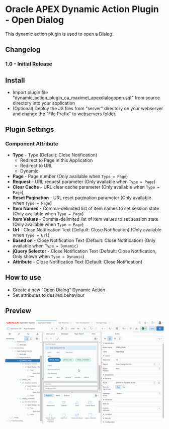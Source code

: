 # Oracle APEX Dynamic Action Plugin - Open Dialog
This dynamic action plugin is used to open a Dialog.

## Changelog
### 1.0 - Initial Release

## Install
- Import plugin file "dynamic_action_plugin_ca_maximet_apexdialogopen.sql" from source directory into your application
- (Optional) Deploy the JS files from "server" directory on your webserver and change the "File Prefix" to webservers folder.

## Plugin Settings
### Component Attribute
- **Type** - Type  (Default: Close Notification)
  - Redirect to Page in this Application
  - Redirect to URL
  - Dynamic
- **Page** - Page number (Only available when `Type = Page`)
- **Request** - URL request parameter (Only available when `Type = Page`)
- **Clear Cache** - URL clear cache parameter (Only available when `Type = Page`)
- **Reset Pagination** - URL reset pagination parameter (Only available when `Type = Page`)
- **Item Names** - Comma-delimited list of item names to set session state (Only available when `Type = Page`)
- **Item Values** - Comma-delimited list of item values to set session state (Only available when `Type = Page`)
- **Url** - Close Notification Text (Default: Close Notification) (Only available when `Type = Url`)
- **Based on** - Close Notification Text (Default: Close Notification) (Only available when `Type = Dynamic`)
- **jQuery Selector** - Close Notification Text (Default: Close Notification, Only shown when  `Type = Dynamic`)
- **Attribute** - Close Notification Text (Default: Close Notification)

## How to use
- Create a new "Open Dialog" Dynamic Action
- Set attributes to desired behaviour

## Preview
![](https://github.com/maxime-tremblay/apex-plugin-dialogopen/blob/master/preview.gif)
